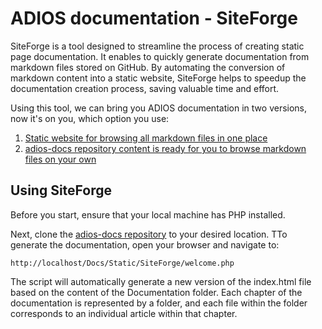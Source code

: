 # ADIOS documentation - SiteForge

SiteForge is a tool designed to streamline the process of creating static page documentation. It enables to quickly generate documentation from markdown files stored on GitHub. By automating the conversion of markdown content into a static website, SiteForge helps to speedup the documentation creation process, saving valuable time and effort.

Using this tool, we can bring you ADIOS documentation in two versions, now it's on you, which option you use:

1. [Static website for browsing all markdown files in one place](https://wai-blue.github.io/adios-docs/)
2. [adios-docs repository content is ready for you to browse markdown files on your own](https://github.com/wai-blue/adios-docs)

## Using SiteForge

Before you start, ensure that your local machine has PHP installed.

Next, clone the [adios-docs repository](https://github.com/wai-blue/adios-docs) to your desired location. TTo generate the documentation, open your browser and navigate to:

```
http://localhost/Docs/Static/SiteForge/welcome.php
```

The script will automatically generate a new version of the index.html file based on the content of the Documentation folder. Each chapter of the documentation is represented by a folder, and each file within the folder corresponds to an individual article within that chapter.